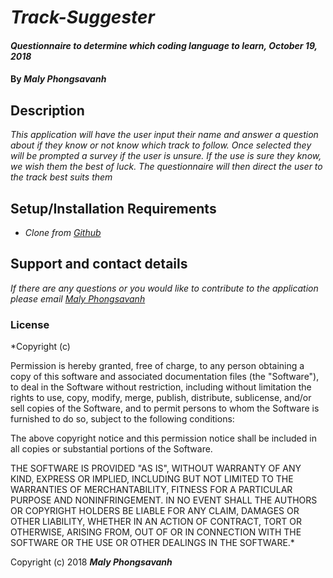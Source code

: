 # _Track-Suggester_

#### _Questionnaire to determine which coding language to learn, October 19, 2018_

#### By _**Maly Phongsavanh**_

## Description

_This application will have the user input their name and answer a question about if they know or not know which track to follow. Once selected they will be prompted a survey if the user is unsure. If the use is sure they know, we wish them the best of luck. The questionnaire will then direct the user to the track best suits them_

## Setup/Installation Requirements

* _Clone from [Github]()_

## Support and contact details

_If there are any questions or you would like to contribute to the application please email [Maly Phongsavanh](mailto:phongsavanh619@icloud.com)_


### License

*Copyright (c) <year> <copyright holders>

Permission is hereby granted, free of charge, to any person obtaining a copy
of this software and associated documentation files (the "Software"), to deal
in the Software without restriction, including without limitation the rights
to use, copy, modify, merge, publish, distribute, sublicense, and/or sell
copies of the Software, and to permit persons to whom the Software is
furnished to do so, subject to the following conditions:

The above copyright notice and this permission notice shall be included in all
copies or substantial portions of the Software.

THE SOFTWARE IS PROVIDED "AS IS", WITHOUT WARRANTY OF ANY KIND, EXPRESS OR
IMPLIED, INCLUDING BUT NOT LIMITED TO THE WARRANTIES OF MERCHANTABILITY,
FITNESS FOR A PARTICULAR PURPOSE AND NONINFRINGEMENT. IN NO EVENT SHALL THE
AUTHORS OR COPYRIGHT HOLDERS BE LIABLE FOR ANY CLAIM, DAMAGES OR OTHER
LIABILITY, WHETHER IN AN ACTION OF CONTRACT, TORT OR OTHERWISE, ARISING FROM,
OUT OF OR IN CONNECTION WITH THE SOFTWARE OR THE USE OR OTHER DEALINGS IN THE
SOFTWARE.*

Copyright (c) 2018 **_Maly Phongsavanh_**
